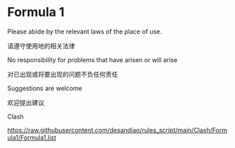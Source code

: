 # Formula 1

Please abide by the relevant laws of the place of use.

请遵守使用地的相关法律

No responsibility for problems that have arisen or will arise

对已出现或将要出现的问题不负任何责任

Suggestions are welcome

欢迎提出建议

Clash

https://raw.githubusercontent.com/desandiao/rules_script/main/Clash/Formula1/Formula1.list
